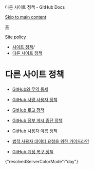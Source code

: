 다른 사이트 정책 - GitHub Docs

[Skip to main content](#main-content)

[홈](/ko)

[Site policy](/ko/site-policy)

* [사이트 정책](/ko/site-policy)/
* [다른 사이트 정책](/ko/site-policy/other-site-policies)

다른 사이트 정책
==========

* [GitHub와 무역 통제](/ko/site-policy/other-site-policies/github-and-trade-controls)

* [GitHub 사망 사용자 정책](/ko/site-policy/other-site-policies/github-deceased-user-policy)

* [GitHub 로고 정책](/ko/site-policy/other-site-policies/github-logo-policy)

* [GitHub 정부 게시 중단 정책](/ko/site-policy/other-site-policies/github-government-takedown-policy)

* [GitHub 사용자 이름 정책](/ko/site-policy/other-site-policies/github-username-policy)

* [법적 사용자 데이터 요청을 위한 가이드라인](/ko/site-policy/other-site-policies/guidelines-for-legal-requests-of-user-data)

* [GitHub 계정 복구 정책](/ko/site-policy/other-site-policies/github-account-recovery-policy)

{"resolvedServerColorMode":"day"}
